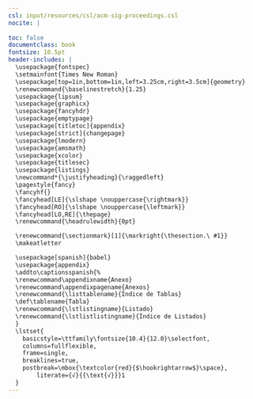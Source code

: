 ```yaml
---
csl: input/resources/csl/acm-sig-proceedings.csl
nocite: |
  
toc: false
documentclass: book
fontsize: 10.5pt
header-includes: |
  \usepackage{fontspec}
  \setmainfont{Times New Roman}
  \usepackage[top=1in,bottom=1in,left=3.25cm,right=3.5cm]{geometry}
  \renewcommand{\baselinestretch}{1.25}
  \usepackage{lipsum}
  \usepackage{graphicx}
  \usepackage{fancyhdr}
  \usepackage{emptypage}
  \usepackage[titletoc]{appendix}
  \usepackage[strict]{changepage}
  \usepackage{lmodern} 
  \usepackage{amsmath}
  \usepackage{xcolor}
  \usepackage{titlesec}
  \usepackage{listings}
  \newcommand*{\justifyheading}{\raggedleft}
  \pagestyle{fancy}
  \fancyhf{}
  \fancyhead[LE]{\slshape \nouppercase{\rightmark}}
  \fancyhead[RO]{\slshape \nouppercase{\leftmark}}
  \fancyhead[LO,RE]{\thepage}
  \renewcommand{\headrulewidth}{0pt}

  \renewcommand{\sectionmark}[1]{\markright{\thesection.\ #1}}
  \makeatletter

  \usepackage[spanish]{babel}
  \usepackage{appendix}
  \addto\captionsspanish{%
  \renewcommand\appendixname{Anexo}
  \renewcommand\appendixpagename{Anexos}
  \renewcommand{\listtablename}{Índice de Tablas}
  \def\tablename{Tabla}
  \renewcommand{\lstlistingname}{Listado}
  \renewcommand{\lstlistlistingname}{Índice de Listados}
  }
  \lstset{
    basicstyle=\ttfamily\fontsize{10.4}{12.0}\selectfont,
    columns=fullflexible,
    frame=single,
    breaklines=true,
    postbreak=\mbox{\textcolor{red}{$\hookrightarrow$}\space},
		literate={√}{{\text{√}}}1
  }
---
```


